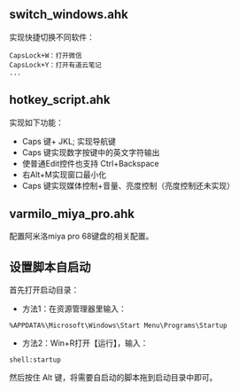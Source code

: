 ## switch_windows.ahk

实现快捷切换不同软件：

```
CapsLock+W：打开微信
CapsLock+Y：打开有道云笔记
...
```



## hotkey_script.ahk

实现如下功能：

- Caps 键+ JKL; 实现导航键
- Caps 键实现数字按键中的英文字符输出
- 使普通Edit控件也支持 Ctrl+Backspace
- 右Alt+M实现窗口最小化
- Caps 键实现媒体控制+音量、亮度控制（亮度控制还未实现）



## varmilo_miya_pro.ahk

配置阿米洛miya pro 68键盘的相关配置。



## 设置脚本自启动

首先打开启动目录：
- 方法1：在资源管理器里输入：
```
%APPDATA%\Microsoft\Windows\Start Menu\Programs\Startup
```
- 方法2：Win+R打开【运行】，输入：
```
shell:startup
```

然后按住 Alt 键，将需要自启动的脚本拖到启动目录中即可。

